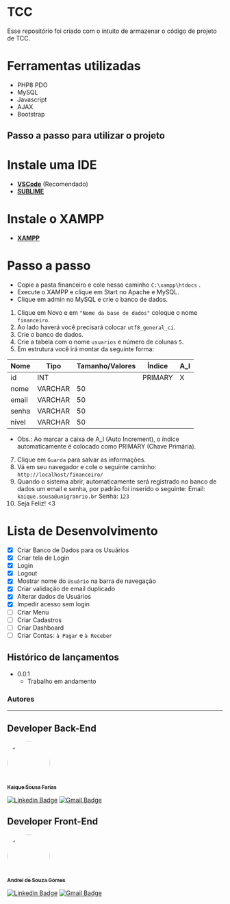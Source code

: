 # TCC

Esse repositório foi criado com o intuito de armazenar o código de projeto de TCC.

# Ferramentas utilizadas

* PHP8 PDO
* MySQL
* Javascript
* AJAX
* Bootstrap

## Passo a passo para utilizar o projeto

# **Instale uma IDE**

- [**VSCode**](https://code.visualstudio.com/assets/icons/download_blue.svg) (Recomendado)
- [**SUBLIME**](https://www.sublimetext.com/download_thanks?target=win-x64)

# **Instale o XAMPP**
- [**XAMPP**](https://downloadsapachefriends.global.ssl.fastly.net/8.1.6/xampp-windows-x64-8.1.6-0-VS16-installer.exe?from_af=true)

# **Passo a passo**
- Copie a pasta financeiro e cole nesse caminho `C:\xampp\htdocs` .
- Execute o XAMPP e clique em Start no Apache e MySQL.
- Clique em admin no MySQL e crie o banco de dados.
1. Clique em Novo e em `"Nome da base de dados"` coloque o nome `financeiro`.
2. Ao lado haverá você precisará colocar `utf8_general_ci`.
3. Crie o banco de dados.
4. Crie a tabela com o nome `usuarios` e número de colunas `5`.
5. Em estrutura você irá montar da seguinte forma:

| Nome  | Tipo    | Tamanho/Valores | Índice  | A_I |
|-------|---------|-----------------|---------|-----|
| id    | INT     |                 | PRIMARY | X   |
| nome  | VARCHAR | 50              |         |     |
| email | VARCHAR | 50              |         |     |
| senha | VARCHAR | 50              |         |     |
| nivel | VARCHAR | 50              |         |     |

* Obs.: Ao marcar a caixa de A_I (Auto Increment), o índice automaticamente é colocado como PRIMARY (Chave Primária).

7. Clique em `Guarda` para salvar as informações.
8. Vá em seu navegador e cole o seguinte caminho: `http://localhost/financeiro/`
9. Quando o sistema abrir, automaticamente será registrado no banco de dados um email e senha, por padrão foi inserido o seguinte:
Email: `kaique.sousa@unigranrio.br`
Senha: `123`
10. Seja Feliz! <3

# Lista de Desenvolvimento

- [X] Criar Banco de Dados para os Usuários
- [X] Criar tela de Login
- [X] Login
- [X] Logout
- [X] Mostrar nome do `Usuário` na barra de navegação
- [X] Criar validação de email duplicado
- [X] Alterar dados de Usuários
- [X] Impedir acesso sem login
- [ ] Criar Menu
- [ ] Criar Cadastros
- [ ] Criar Dashboard
- [ ] Criar Contas: `à Pagar` e `à Receber`

## Histórico de lançamentos

* 0.0.1
    * Trabalho em andamento

### Autores
---

## Developer Back-End
<a href="https://www.linkedin.com/in/kaique-sousa-farias/">
 <img style="border-radius: 50%;" src="https://media-exp1.licdn.com/dms/image/C5603AQFdMc0dj1odkw/profile-displayphoto-shrink_200_200/0/1650305321449?e=1667433600&v=beta&t=zGGUhuC3aewW5-Z-BEr5msdP2mQ-lY_gdLnV-P_uD-I" width="100px;" alt=""/>
 <br />
 <sub><b>Kaique Sousa Farias</b></sub></a>

[![Linkedin Badge](https://img.shields.io/badge/-Kaique-blue?style=flat-square&logo=Linkedin&logoColor=white&link=https://www.linkedin.com/in/kaique-sousa-farias/)](https://www.linkedin.com/in/kaique-sousa-farias/) 
[![Gmail Badge](https://img.shields.io/badge/-kaique.sousa@unigranrio.br-c14438?style=flat-square&logo=Gmail&logoColor=white&link=mailto:kaique.sousa@unigranrio.br)](mailto:kaique.sousa@unigranrio.br)

## Developer Front-End

<a href="https://www.linkedin.com/in/andreisgomes/">
 <img style="border-radius: 50%;" src="https://media-exp1.licdn.com/dms/image/C4E03AQHoRSMjSzU6OA/profile-displayphoto-shrink_800_800/0/1609195556804?e=1667433600&v=beta&t=DenfZdCxsLsO2MpUzGE35IJ60DQbQ11SyO_nwXygLo4" width="100px;" alt=""/>
 <br />
 <sub><b>Andrei de Souza Gomes</b></sub></a>

[![Linkedin Badge](https://img.shields.io/badge/-Andrei-blue?style=flat-square&logo=Linkedin&logoColor=white&link=https://www.linkedin.com/in/andreisgomes/)](https://www.linkedin.com/in/andreisgomes/) 
[![Gmail Badge](https://img.shields.io/badge/-andrei.gomes@unigranrio.br-c14438?style=flat-square&logo=Gmail&logoColor=white&link=mailto:andrei.gomes@unigranrio.br)](mailto:andrei.gomes@unigranrio.br)

